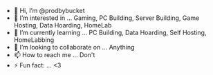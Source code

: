 - 👋 Hi, I’m @prodbybucket
- 👀 I’m interested in ... Gaming, PC Building, Server Building, Game Hosting, Data Hoarding, HomeLab
- 🌱 I’m currently learning ... PC Building, Data Hoarding, Self Hosting, HomeLabbing
- 💞️ I’m looking to collaborate on ... Anything
- 📫 How to reach me ... Don't
- ⚡ Fun fact: ... <3

<!---
prodbybucket/prodbybucket is a ✨ special ✨ repository because its `README.md` (this file) appears on your GitHub profile.
You can click the Preview link to take a look at your changes.
--->
